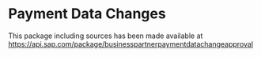 # Payment Data Changes

This package including sources has been made available at https://api.sap.com/package/businesspartnerpaymentdatachangeapproval
